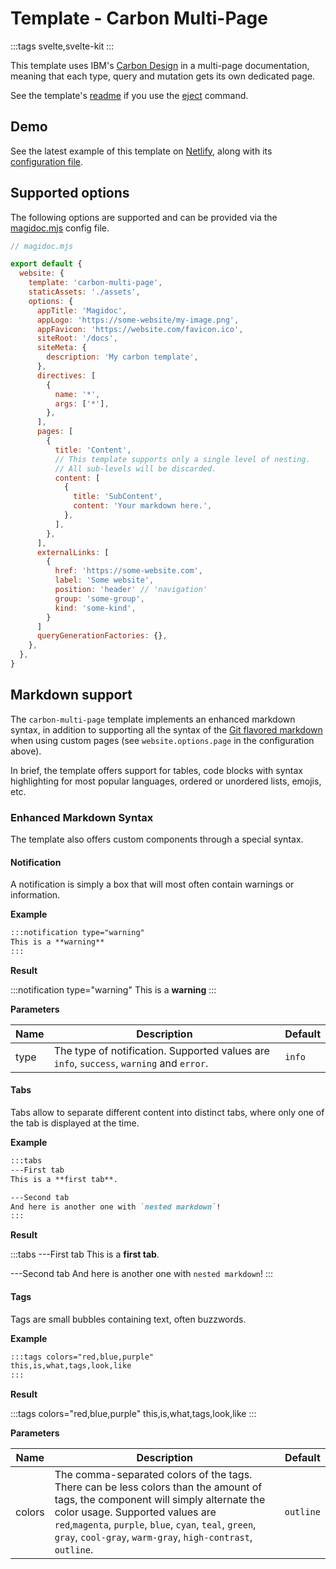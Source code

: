 # Template - Carbon Multi-Page

:::tags
svelte,svelte-kit
:::

This template uses IBM's [Carbon Design](https://carbondesignsystem.com/) in a multi-page documentation, meaning that each type, query and mutation gets its own dedicated page.

See the template's [readme](https://github.com/magidoc-org/magidoc/blob/main/packages/starters/carbon-multi-page/README.md) if you use the [eject](/cli/command-eject) command.

## Demo

See the latest example of this template on [Netlify](https://magidoc-carbon-multi-page.netlify.app), along with its [configuration file](https://github.com/magidoc-org/magidoc/blob/main/packages/examples/fauna/magidoc.mjs).

## Supported options

The following options are supported and can be provided via the [magidoc.mjs](/cli/magidoc-configuration) config file.

```javascript
// magidoc.mjs

export default {
  website: {
    template: 'carbon-multi-page',
    staticAssets: './assets',
    options: {
      appTitle: 'Magidoc',
      appLogo: 'https://some-website/my-image.png',
      appFavicon: 'https://website.com/favicon.ico',
      siteRoot: '/docs',
      siteMeta: {
        description: 'My carbon template',
      },
      directives: [
        {
          name: '*',
          args: ['*'],
        },
      ],
      pages: [
        {
          title: 'Content',
          // This template supports only a single level of nesting.
          // All sub-levels will be discarded.
          content: [
            {
              title: 'SubContent',
              content: 'Your markdown here.',
            },
          ],
        },
      ],
      externalLinks: [
        {
          href: 'https://some-website.com',
          label: 'Some website',
          position: 'header' // 'navigation'
          group: 'some-group',
          kind: 'some-kind',
        }
      ]
      queryGenerationFactories: {},
    },
  },
}
```

## Markdown support

The `carbon-multi-page` template implements an enhanced markdown syntax, in addition to supporting all the syntax of the [Git flavored markdown](https://github.github.com/gfm/) when using custom pages (see `website.options.page` in the configuration above).

In brief, the template offers support for tables, code blocks with syntax highlighting for most popular languages, ordered or unordered lists, emojis, etc.

### Enhanced Markdown Syntax

The template also offers custom components through a special syntax.

#### Notification

A notification is simply a box that will most often contain warnings or information.

**Example**

```markdown
:::notification type="warning"
This is a **warning**
:::
```

**Result**

:::notification type="warning"
This is a **warning**
:::

**Parameters**

| Name | Description                                                                              | Default |
| ---- | ---------------------------------------------------------------------------------------- | ------- |
| type | The type of notification. Supported values are `info`, `success`, `warning` and `error`. | `info`  |

#### Tabs

Tabs allow to separate different content into distinct tabs, where only one of the tab is displayed at the time.

**Example**

```markdown
:::tabs
---First tab
This is a **first tab**.

---Second tab
And here is another one with `nested markdown`!
:::
```

**Result**

:::tabs
---First tab
This is a **first tab**.

---Second tab
And here is another one with `nested markdown`!
:::

#### Tags

Tags are small bubbles containing text, often buzzwords.

**Example**

```markdown
:::tags colors="red,blue,purple"
this,is,what,tags,look,like
:::
```

**Result**

:::tags colors="red,blue,purple"
this,is,what,tags,look,like
:::

**Parameters**

| Name   | Description                                                                                                                                                                                                                                                                                   | Default   |
| ------ | --------------------------------------------------------------------------------------------------------------------------------------------------------------------------------------------------------------------------------------------------------------------------------------------- | --------- |
| colors | The comma-separated colors of the tags. There can be less colors than the amount of tags, the component will simply alternate the color usage. Supported values are `red`,`magenta`, `purple`, `blue`, `cyan`, `teal`, `green`, `gray`, `cool-gray`, `warm-gray`, `high-contrast`, `outline`. | `outline` |
